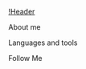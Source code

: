 [!Header](https://github.com/Holms221b/Holms221b/blob/main/assets/BUG.png)

About me

Languages and tools

Follow Me